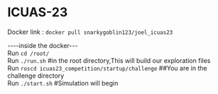 # ICUAS-23

Docker link : 
``` docker pull snarkygoblin123/joel_icuas23 ```

----inside the docker--- <br>
Run ```cd /root/``` <br>
Run ```./run.sh``` #in the root directory,This will build our exploration files  <br>
Run ```roscd icuas23_competition/startup/challenge``` ##You are in the challenge directory <br>
Run ```./start.sh``` 	#Simulation will begin <br>
